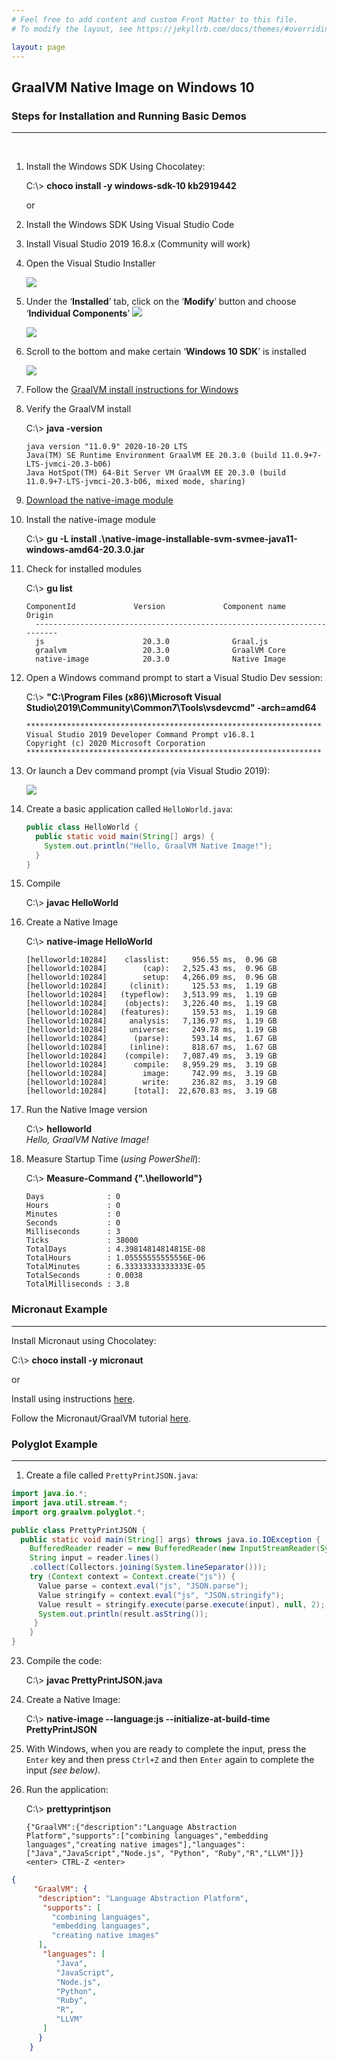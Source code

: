 ```yaml
---
# Feel free to add content and custom Front Matter to this file.
# To modify the layout, see https://jekyllrb.com/docs/themes/#overriding-theme-defaults

layout: page
---
```


<h2>GraalVM Native Image on Windows 10</h2>
<h3>Steps for Installation and Running Basic Demos</h3>  
<hr />
<br />

1. Install the Windows SDK Using Chocolatey:

	C:\\\> **choco install -y windows-sdk-10 kb2919442**

	or 

4. Install the Windows SDK Using Visual Studio Code
5. Install Visual Studio 2019 16.8.x (Community will work)

6. Open the Visual Studio Installer

    ![](images/vsinstaller.png)


7. Under the ‘**Installed**’ tab, click on the ‘**Modify**’ button and choose ‘**Individual Components**’
  ![](images/vsmodify.png)
  
    ![](images/scomponents.png)
11. Scroll to the bottom and make certain ‘**Windows 10 SDK**’ is installed

    ![](images/vsdk.png)
  
13. Follow the [GraalVM install instructions for Windows](https://docs.oracle.com/en/graalvm/enterprise/20/docs/getting-started/installation-windows/)

15. Verify the GraalVM install

     C:\\\> **java -version**

     ```
     java version "11.0.9" 2020-10-20 LTS
     Java(TM) SE Runtime Environment GraalVM EE 20.3.0 (build 11.0.9+7-LTS-jvmci-20.3-b06)
     Java HotSpot(TM) 64-Bit Server VM GraalVM EE 20.3.0 (build 11.0.9+7-LTS-jvmci-20.3-b06, mixed mode, sharing)
     ```

23.    [Download the native-image module](https://www.oracle.com/downloads/graalvm-downloads.html#license-lightbox)


26. Install the native-image module

     C:\\\> **gu -L install .\native-image-installable-svm-svmee-java11-windows-amd64-20.3.0.jar**	



32. Check for installed modules

    C:\\\> **gu list**
    ```
    ComponentId             Version             Component name      Origin
      ------------------------------------------------------------------------
      js                      20.3.0              Graal.js
      graalvm                 20.3.0              GraalVM Core
      native-image            20.3.0              Native Image
    ```


50. Open a Windows command prompt to start a Visual Studio Dev session:


     C:\\\> **"C:\Program Files (x86)\Microsoft Visual Studio\2019\Community\Common7\Tools\vsdevcmd" -arch=amd64**
      ```
      ******************************************************************
      Visual Studio 2019 Developer Command Prompt v16.8.1
      Copyright (c) 2020 Microsoft Corporation
      ******************************************************************
      ```


64. Or launch a Dev command prompt (via Visual Studio 2019):

	![](images/vscmd.png)



66. Create a basic application called `HelloWorld.java`:

     ```java
     public class HelloWorld {
       public static void main(String[] args) {
         System.out.println("Hello, GraalVM Native Image!");
       }
     }
    ```


67. Compile
  
	C:\\\> **javac HelloWorld**



82. Create a Native Image

    C:\\\> **native-image HelloWorld**

      ```
     [helloworld:10284]    classlist:     956.55 ms,  0.96 GB
     [helloworld:10284]        (cap):   2,525.43 ms,  0.96 GB
     [helloworld:10284]        setup:   4,266.09 ms,  0.96 GB
     [helloworld:10284]     (clinit):     125.53 ms,  1.19 GB
     [helloworld:10284]   (typeflow):   3,513.99 ms,  1.19 GB
     [helloworld:10284]    (objects):   3,226.40 ms,  1.19 GB
     [helloworld:10284]   (features):     159.53 ms,  1.19 GB
     [helloworld:10284]     analysis:   7,136.97 ms,  1.19 GB
     [helloworld:10284]     universe:     249.78 ms,  1.19 GB
     [helloworld:10284]      (parse):     593.14 ms,  1.67 GB
     [helloworld:10284]     (inline):     818.67 ms,  1.67 GB
     [helloworld:10284]    (compile):   7,087.49 ms,  3.19 GB
     [helloworld:10284]      compile:   8,959.29 ms,  3.19 GB
     [helloworld:10284]        image:     742.99 ms,  3.19 GB
     [helloworld:10284]        write:     236.82 ms,  3.19 GB
     [helloworld:10284]      [total]:  22,670.83 ms,  3.19 GB
     ```


107. Run the Native Image version


     C:\\\> **helloworld**      
    _Hello, GraalVM Native Image!_




116. Measure Startup Time (_using PowerShell_):

      C:\\\> **Measure-Command {".\helloworld"}**
    
      ```
      Days              : 0
      Hours             : 0
      Minutes           : 0
      Seconds           : 0
      Milliseconds      : 3
      Ticks             : 38000
      TotalDays         : 4.39814814814815E-08
      TotalHours        : 1.05555555555556E-06
      TotalMinutes      : 6.33333333333333E-05
      TotalSeconds      : 0.0038
      TotalMilliseconds : 3.8
      ```
    
	

	
	
<h3>Micronaut Example</h3>
<hr />
Install Micronaut using Chocolatey:

C:\\\> **choco install -y micronaut**

or

Install using instructions [here](https://micronaut-projects.github.io/micronaut-starter/latest/guide/index.html#installWindows). 


Follow the Micronaut/GraalVM tutorial [here](https://guides.micronaut.io/micronaut-creating-first-graal-app/guide/index.html).
  


<h3>Polyglot Example</h3>
<hr />

1. Create a file called `PrettyPrintJSON.java`: 


 ```java
 import java.io.*;
 import java.util.stream.*;
 import org.graalvm.polyglot.*;

 public class PrettyPrintJSON {
   public static void main(String[] args) throws java.io.IOException {
     BufferedReader reader = new BufferedReader(new InputStreamReader(System.in));
     String input = reader.lines()
     .collect(Collectors.joining(System.lineSeparator()));
     try (Context context = Context.create("js")) {
       Value parse = context.eval("js", "JSON.parse");
       Value stringify = context.eval("js", "JSON.stringify");
       Value result = stringify.execute(parse.execute(input), null, 2);
       System.out.println(result.asString());
      }
     }
 }
 ```
23. Compile the code:

	C:\\\> **javac PrettyPrintJSON.java**

25. Create a Native Image:

	C:\\\> **native-image --language:js --initialize-at-build-time PrettyPrintJSON**




30. With Windows, when you are ready to complete the input, press the `Enter` key and then press `Ctrl+Z` and then `Enter` again to complete the input _(see below)_.



34. Run the application:

	C:\\\> **prettyprintjson**

	```
	{"GraalVM":{"description":"Language Abstraction Platform","supports":["combining languages","embedding languages","creating native images"],"languages": 	["Java","JavaScript","Node.js", "Python", "Ruby","R","LLVM"]}} 
	<enter> CTRL-Z <enter>
	```
```json
{
     "GraalVM": {
      "description": "Language Abstraction Platform",
       "supports": [
         "combining languages",
         "embedding languages",
         "creating native images"
      ],
       "languages": [
          "Java",
          "JavaScript",
          "Node.js",
          "Python",
          "Ruby",
          "R",
          "LLVM"
       ]
      }
    }
```